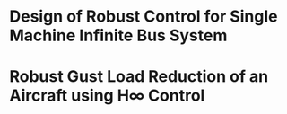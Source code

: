# Design of Robust Control for Single Machine Infinite Bus System
# Robust Gust Load Reduction of an Aircraft using H∞ Control